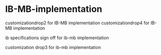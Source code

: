 # IB-MB-implementation

customizationdrop2 for IB-MB implementation
customizationdrop4 for IB-MB implementation


ib specifications sign off for ib-mb implementation


customization drop3 for ib-mb implementation


